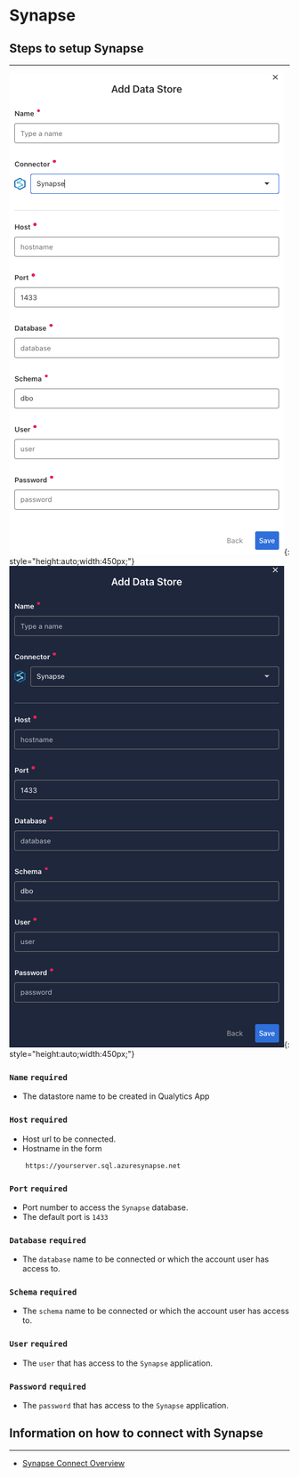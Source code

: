 # Synapse

## Steps to setup Synapse

---

![Screenshot](../assets/datastores/synapse/create-data-store-light.png#only-light){: style="height:auto;width:450px;"}
![Screenshot](../assets/datastores/synapse/create-data-store-dark.png#only-dark){: style="height:auto;width:450px;"}

### `Name` <spam id='required'>`required`</spam>

* The datastore name  to be created in Qualytics App

### `Host` <spam id='required'>`required`</spam>

* Host url to be connected.
* Hostname in the form 
```text
    https://yourserver.sql.azuresynapse.net
```

### `Port` <spam id='required'>`required`</spam>

* Port number to access the `Synapse` database.
* The default port is `1433`

### `Database` <spam id='required'>`required`</spam>

* The `database` name to be connected or which the account user has access to.

### `Schema` <spam id='required'>`required`</spam>

* The `schema` name to be connected or which the account user has access to.

### `User` <spam id='required'>`required`</spam>

* The `user` that has access to the `Synapse` application.

### `Password` <spam id='required'>`required`</spam>

* The `password` that has access to the `Synapse` application.

## Information on how to connect with Synapse

---

* [Synapse Connect Overview](https://learn.microsoft.com/en-us/azure/synapse-analytics/sql/connect-overview)